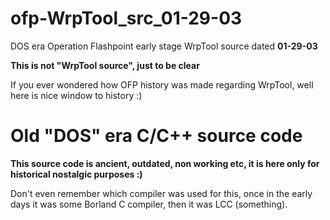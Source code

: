 # ofp-WrpTool_src_01-29-03

DOS era Operation Flashpoint early stage WrpTool source dated **01-29-03**

**This is not "WrpTool source", just to be clear**

If you ever wondered how OFP history was made regarding WrpTool, well here is nice window to history :)

# Old "DOS" era C/C++ source code

**This source code is ancient, outdated, non working etc, it is here only for historical nostalgic purposes :)**

Don't even remember which compiler was used for this, once in the early days it was some Borland C compiler, then it was LCC (something).
